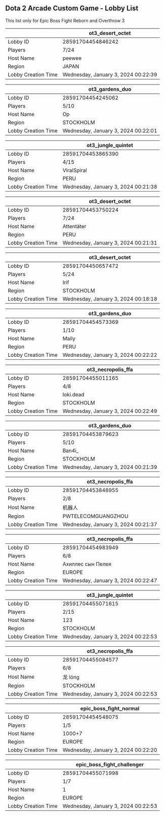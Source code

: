 ## Dota 2 Arcade Custom Game - Lobby List

This list only for Epic Boss Fight Reborn and Overthrow 3

|  | ot3_desert_octet |
| ------ | ------ |
| Lobby ID | 28591704454846242 |
| Players | 7/24 |
| Host Name | peewee |
| Region | JAPAN |
| Lobby Creation Time | Wednesday, January 3, 2024 00:22:39 |


|  | ot3_gardens_duo |
| ------ | ------ |
| Lobby ID | 28591704454245062 |
| Players | 5/10 |
| Host Name | Op |
| Region | STOCKHOLM |
| Lobby Creation Time | Wednesday, January 3, 2024 00:22:01 |


|  | ot3_jungle_quintet |
| ------ | ------ |
| Lobby ID | 28591704453865390 |
| Players | 4/15 |
| Host Name | ViralSpiral |
| Region | PERU |
| Lobby Creation Time | Wednesday, January 3, 2024 00:21:38 |


|  | ot3_desert_octet |
| ------ | ------ |
| Lobby ID | 28591704453750224 |
| Players | 7/24 |
| Host Name | Attentäter |
| Region | PERU |
| Lobby Creation Time | Wednesday, January 3, 2024 00:21:31 |


|  | ot3_desert_octet |
| ------ | ------ |
| Lobby ID | 28591704450657472 |
| Players | 5/24 |
| Host Name | Irif |
| Region | STOCKHOLM |
| Lobby Creation Time | Wednesday, January 3, 2024 00:18:18 |


|  | ot3_gardens_duo |
| ------ | ------ |
| Lobby ID | 28591704454573369 |
| Players | 1/10 |
| Host Name | Maily |
| Region | PERU |
| Lobby Creation Time | Wednesday, January 3, 2024 00:22:22 |


|  | ot3_necropolis_ffa |
| ------ | ------ |
| Lobby ID | 28591704455011165 |
| Players | 4/8 |
| Host Name | loki.dead |
| Region | STOCKHOLM |
| Lobby Creation Time | Wednesday, January 3, 2024 00:22:49 |


|  | ot3_gardens_duo |
| ------ | ------ |
| Lobby ID | 28591704453879623 |
| Players | 5/10 |
| Host Name | Ban4i_ |
| Region | STOCKHOLM |
| Lobby Creation Time | Wednesday, January 3, 2024 00:21:39 |


|  | ot3_necropolis_ffa |
| ------ | ------ |
| Lobby ID | 28591704453848955 |
| Players | 2/8 |
| Host Name | 机器人 |
| Region | PWTELECOMGUANGZHOU |
| Lobby Creation Time | Wednesday, January 3, 2024 00:21:37 |


|  | ot3_necropolis_ffa |
| ------ | ------ |
| Lobby ID | 28591704454983949 |
| Players | 6/8 |
| Host Name | Ахиллес сын Пелея |
| Region | EUROPE |
| Lobby Creation Time | Wednesday, January 3, 2024 00:22:47 |


|  | ot3_jungle_quintet |
| ------ | ------ |
| Lobby ID | 28591704455071615 |
| Players | 2/15 |
| Host Name | 123 |
| Region | STOCKHOLM |
| Lobby Creation Time | Wednesday, January 3, 2024 00:22:53 |


|  | ot3_necropolis_ffa |
| ------ | ------ |
| Lobby ID | 28591704455084577 |
| Players | 6/8 |
| Host Name | 龙 lóng |
| Region | STOCKHOLM |
| Lobby Creation Time | Wednesday, January 3, 2024 00:22:53 |


|  | epic_boss_fight_normal |
| ------ | ------ |
| Lobby ID | 28591704454548075 |
| Players | 1/5 |
| Host Name | 1000+7 |
| Region | EUROPE |
| Lobby Creation Time | Wednesday, January 3, 2024 00:22:20 |


|  | epic_boss_fight_challenger |
| ------ | ------ |
| Lobby ID | 28591704455071998 |
| Players | 1/7 |
| Host Name | 1 |
| Region | EUROPE |
| Lobby Creation Time | Wednesday, January 3, 2024 00:22:53 |



